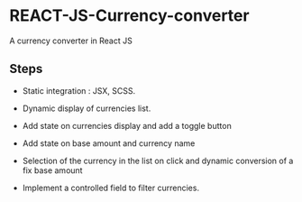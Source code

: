 # REACT-JS-Currency-converter

A currency converter in React JS

## Steps

- Static integration : JSX, SCSS.

- Dynamic display of currencies list.

- Add state on currencies display and add a toggle button

- Add state on base amount and currency name

- Selection of the currency in the list on click and dynamic conversion of a fix base amount

- Implement a controlled field to filter currencies.
